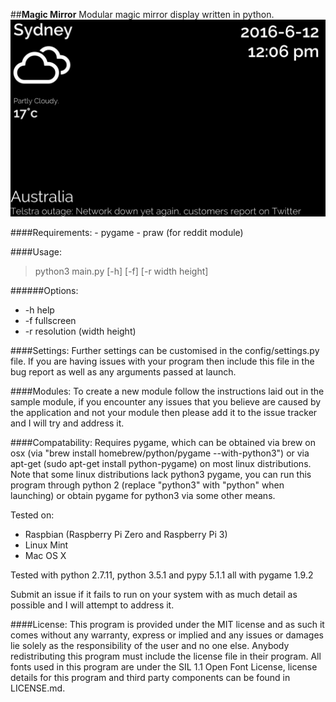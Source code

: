 ##**Magic Mirror**
Modular magic mirror display written in python.
![Screenshot](/screenshots/screenshot1.png)

####Requirements:
    - pygame
    - praw (for reddit module)

####Usage:
>python3 main.py [-h] [-f] [-r width height]

######Options:
- -h help
- -f fullscreen
- -r resolution (width height)

####Settings:
Further settings can be customised in the config/settings.py file.
If you are having issues with your program then include this file in the bug report as well
as any arguments passed at launch.

####Modules:
To create a new module follow the instructions laid out in the sample module, if you encounter any
issues that you believe are caused by the application and not your module then please add it to the
issue tracker and I will try and address it.

####Compatability:
Requires pygame, which can be obtained via brew on osx (via "brew install homebrew/python/pygame --with-python3") or
via apt-get (sudo apt-get install python-pygame) on most linux distributions. Note that some linux distributions
lack python3 pygame, you can run this program through python 2 (replace "python3" with "python" when launching) or
obtain pygame for python3 via some other means.

Tested on:
- Raspbian (Raspberry Pi Zero and Raspberry Pi 3)
- Linux Mint
- Mac OS X

Tested with python 2.7.11, python 3.5.1 and pypy 5.1.1 all with pygame 1.9.2

Submit an issue if it fails to run on your system with as much detail as possible
and I will attempt to address it.

####License:
This program is provided under the MIT license and as such it comes without any warranty,
express or implied and any issues or damages lie solely as the responsibility of the user and no one else.
Anybody redistributing this program must include the license file in their program.
All fonts used in this program are under the SIL 1.1 Open Font License, license details for this program and
third party components can be found in LICENSE.md.
